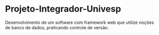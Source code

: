 # Projeto-Integrador-Univesp
Desenvolvimento de um software com framework web que utilize noções de banco de dados, praticando controle de versão.
